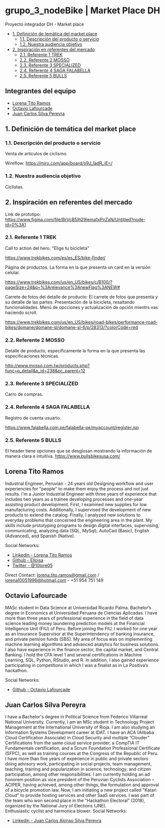 # grupo_3_nodeBike | Market Place DH
Proyecto integrador DH - Market place

- [1. Definición de temática del market place](#1-definición-de-tematica-del-market-place)
  - [1.1. Descripción del producto o servicio](#12-descripcion-del-producto-o-servicio)
  - [1.2. Nuestra audiencia objetivo](#12-nuestra-audiencia-objetivo)
- [2. Inspiración en referentes del mercado](#2-inspiración-en-referentes-del-mercado)
  - [2.1. Referente 1 TREK](#21-referente-1-trek)
  - [2.2. Referente 2 MOSSO](#22-referente-2-mosso)
  - [2.3. Referente 3 SPECIALIZED](#23-referente-3-specialized)
  - [2.4. Referente 4 SAGA FALABELLA](#24-referente-4-saga-falabella)
  - [2.5. Referente 5 BULLS](#25-referente-5-bulls)
  
## Integrantes del equipo

- [Lorena Tito Ramos](#lorena-tito-ramos)
- [Octavio Lafourcade](#octavio-lafourcade)
- [Juan Carlos Silva Pereyra](#juan-carlos-silva-pereyra)

## 1. Definición de temática del market  place

### 1.1. Descripción del producto o servicio

Venta de artículos de ciclismo.

Wireflow: https://miro.com/app/board/o9J_ladR_jE=/

### 1.2. Nuestra audiencia objetivo

Ciclistas.

## 2. Inspiración en referentes del mercado

Link de prototipo: https://www.figma.com/file/BrVcB5Ih29iema1xPjrZaN/Untitled?node-id=0%3A1

### 2.1. Referente 1 TREK 

Call to action del hero. "Elige tu bicicleta"

https://www.trekbikes.com/es/es_ES/bike-finder/

Página de productos. La forma en la que presenta un card en la versión celular.

https://www.trekbikes.com/us/en_US/bikes/c/B100/?pageSize=24&q=%3Arelevance%3AnewFlag%3ANEW#

Carrete de fotos del detalle de producto: El carrete de fotos que presenta y su detalle de las partes. Presentación de la bicicleta, resaltando funcionalidades. Menú de opcciones y actualización de opción mientrs vas haciendo scroll.

https://www.trekbikes.com/us/en_US/bikes/road-bikes/performance-road-bikes/domane/domane-sl/domane-sl-6/p/28313/?colorCode=red

### 2.2. Referente 2 MOSSO

Detalle de producto, específicamente la forma en la  que presenta las especificaciones técnicas.

http://www.mosso.com.tw/products.php?func=p_detail&p_id=238&pc_parent=12



### 2.3. Referente 3 SPECIALIZED

Carro de compras.

### 2.4. Referente 4 SAGA FALABELLA

Registro de cuenta usuario.

https://www.falabella.com.pe/falabella-pe/myaccount/register.jsp

### 2.5. Referente 5 BULLS

El header tiene opciones que se desglosan mostrando la información de manera clara e intuitiva. 
https://www.bullsbikesusa.com/

## Lorena Tito Ramos

Industrial Engineer, Peruvian - 24 years old 
Designing workflow and user experiencies for "people" to make them enjoy the process and not just results. 
I'm a Junior Industrial Engineer with three years of experience that includes two years as a trainee developing processes and one-year assisting product development. First, I examined new supplies for low manufacturing costs. Additionally, I supervised the development of new products to extend the catalog. Finally, I analyzed new solutions to everyday problems that concerned the engineering area in the plant.
My skills include prototyping programs to design digital interfaces, supervising, communicating, analyzing data (SQL, MySql), AutoCad (Basic), English (Advanced), and Spanish (Native).

Social Networks:
- [Linkedin - Lorena Tito Ramos](https://www.linkedin.com/in/lorenatitoramos/)
- [Github - Elloisa](https://github.com/Elloisa)
- [Twitter - @10lore05](https://twitter.com/10lore05)

Direct Contact:
       lorena.tito.ramos@gmail.com / lorena10051996@hotmail.com -  +51 954 751 149

## Octavio Lafourcade

MASc student in Data Science at Universidad Ricardo Palma. Bachelor’s degree in Economics at Universidad Peruana de Ciencias Aplicadas. I have more than three years of professional experience in the field of data science leading money laundering prediction models at the Financial Intelligence Unit (FIU) of Peru. Before joining the FIU, I worked for one year as an Insurance Supervisor at the Superintendency of banking insurance, and private pension funds (SBS). My area of focus was on implementing machine learning algorithms and advanced analytics for business solutions. I also have experience in the finance sector, the capital market, and Central Banking. I hold the CFA level 1 and several certifications in Machine Learning, SQL, Python, RStudio, and R. In addition, I also gained experience participating in competitions in which I was a finalist as in La Positiva’s hackathon.

Social Networks:
- [Github - Octavio Lafourcade](https://github.com/tavolafourcade)

## Juan Carlos Silva Pereyra

I have a Bachelor's degree in Political Science from Federico Villarreal National University. Currently, I am an MSc student in Technology Project Management at the International University of Rioja. I am also studying an Information Systems Development career at IDAT. I have an ACA (Alibaba Cloud Certification Associate) in Cloud Security and multiple “Clouder” Certifications from the same cloud service provider, a CompTIA IT Fundamentals certification, and a Scrum Foundation Professional Certificate (SFPC), as well as training courses at the Congress of the Republic of Peru. I have more than five years of experience in public and private sectors doing advisory work, participating in social projects, team management, teaching, training and popularization in science, technology, and citizen participation, among other responsibilities. I am currently holding an ad honorem position as vice president of the Peruvian Cyclists Association – ACIPER, having achieved, among other things, the formulation and approval of a bicycle promotion law. Now, I am initiating a new project called "Katari Cloud" to provide hosting services and other SaaS services. I was part of the team who won second place in the "Hackathon Electoral" (2018), organized by the National Jury of Elections (JNE).  
Enthusiastic cyclist and harmonica blower.
Social Networks:
- [Linkedin - Juan Carlos Alonso Silva Pereyra](https://www.linkedin.com/in/juan-carlos-alonso-silva-pereyra-a1a359200/)
